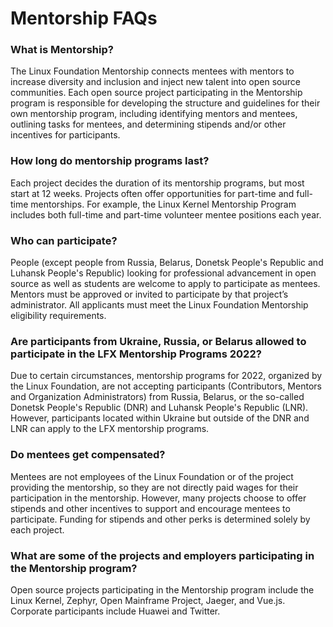 # Mentorship FAQs

### What is Mentorship? <a href="#mentorshipfaqs-whatiscommunitybridgementorship" id="mentorshipfaqs-whatiscommunitybridgementorship"></a>

The Linux Foundation Mentorship connects mentees with mentors to increase diversity and inclusion and inject new talent into open source communities. Each open source project participating in the Mentorship program is responsible for developing the structure and guidelines for their own mentorship program, including identifying mentors and mentees, outlining tasks for mentees, and determining stipends and/or other incentives for participants.

### How long do mentorship programs last? <a href="#mentorshipfaqs-howlongdomentorshipprogramslast" id="mentorshipfaqs-howlongdomentorshipprogramslast"></a>

Each project decides the duration of its mentorship programs, but most start at 12 weeks. Projects often offer opportunities for part-time and full-time mentorships. For example, the Linux Kernel Mentorship Program includes both full-time and part-time volunteer mentee positions each year.

### Who can participate? <a href="#mentorshipfaqs-whocanparticipate" id="mentorshipfaqs-whocanparticipate"></a>

People (except people from Russia, Belarus, Donetsk People's Republic and Luhansk People's Republic) looking for professional advancement in open source as well as students are welcome to apply to participate as mentees. Mentors must be approved or invited to participate by that project’s administrator. All applicants must meet the Linux Foundation Mentorship eligibility requirements.

### Are participants from Ukraine, Russia, or Belarus allowed to participate in the LFX Mentorship Programs 2022? <a href="#are_participants_from_ukraine_russia_or_belarus_allowed_to_participate_in_gsoc_2022" id="are_participants_from_ukraine_russia_or_belarus_allowed_to_participate_in_gsoc_2022"></a>

Due to certain circumstances, mentorship programs for 2022, organized by the Linux Foundation, are not accepting participants (Contributors, Mentors and Organization Administrators) from Russia, Belarus, or the so-called Donetsk People's Republic (DNR) and Luhansk People's Republic (LNR). However, participants located within Ukraine but outside of the DNR and LNR can apply to the LFX mentorship programs.

### Do mentees get compensated? <a href="#mentorshipfaqs-domenteesgetcompensated" id="mentorshipfaqs-domenteesgetcompensated"></a>

Mentees are not employees of the Linux Foundation or of the project providing the mentorship, so they are not directly paid wages for their participation in the mentorship. However, many projects choose to offer stipends and other incentives to support and encourage mentees to participate. Funding for stipends and other perks is determined solely by each project.

### What are some of the projects and employers participating in the Mentorship program? <a href="#mentorshipfaqs-whataresomeoftheprojectsandemployersparticipatingincommunitybridgementorship" id="mentorshipfaqs-whataresomeoftheprojectsandemployersparticipatingincommunitybridgementorship"></a>

Open source projects participating in the Mentorship program include the Linux Kernel, Zephyr, Open Mainframe Project, Jaeger, and Vue.js. Corporate participants include Huawei and Twitter.
